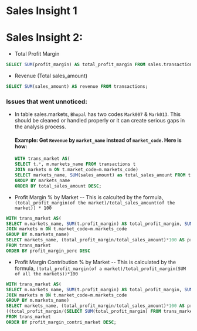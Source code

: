 # Sales Insight 1

# Sales Insight 2:

- Total Profit Margin
``` sql
SELECT SUM(profit_margin) AS total_profit_margin FROM sales.transactions;
```

- Revenue (Total sales_amount)
``` sql
SELECT SUM(sales_amount) AS revenue FROM transactions;
```

### Issues that went unnoticed:
  - In table sales.markets, `Bhopal` has two codes `Mark007` & `Mark013`. This should be cleaned or handled properly or it can create serious gaps in the analysis process.

    #### Example: Get `Revenue` by `market_name` instead of `market_code`. Here is how:
    ``` sql
    WITH trans_market AS(
    SELECT t.*, m.markets_name FROM transactions t 
    JOIN markets m ON t.market_code=m.markets_code)
    SELECT markets_name, SUM(sales_amount) as total_sales_amount FROM trans_market
    GROUP BY markets_name
    ORDER BY total_sales_amount DESC;
    ```

- Profit Margin % by Market
-- This is calculted by the formula, `(total_profit_margin(of the market)/total_sales_amount(of the market)) * 100`
``` sql
WITH trans_market AS(
SELECT m.markets_name, SUM(t.profit_margin) AS total_profit_margin, SUM(t.sales_amount) as total_sales_amount FROM transactions t 
JOIN markets m ON t.market_code=m.markets_code
GROUP BY m.markets_name)
SELECT markets_name, (total_profit_margin/total_sales_amount)*100 AS profit_margin_perc
FROM trans_market
ORDER BY profit_margin_perc DESC
```

- Profit Margin Contribution % by Market
-- This is calculated by the formula, `(total_profit_margin(of a market)/total_profit_margin(SUM of all the markets))*100`
``` sql
WITH trans_market AS(
SELECT m.markets_name, SUM(t.profit_margin) AS total_profit_margin, SUM(t.sales_amount) as total_sales_amount FROM transactions t 
JOIN markets m ON t.market_code=m.markets_code
GROUP BY m.markets_name)
SELECT markets_name, (total_profit_margin/total_sales_amount)*100 AS profit_margin_perc,
((total_profit_margin/(SELECT SUM(total_profit_margin) FROM trans_market))*100) AS profit_margin_contri_market
FROM trans_market
ORDER BY profit_margin_contri_market DESC;
```

